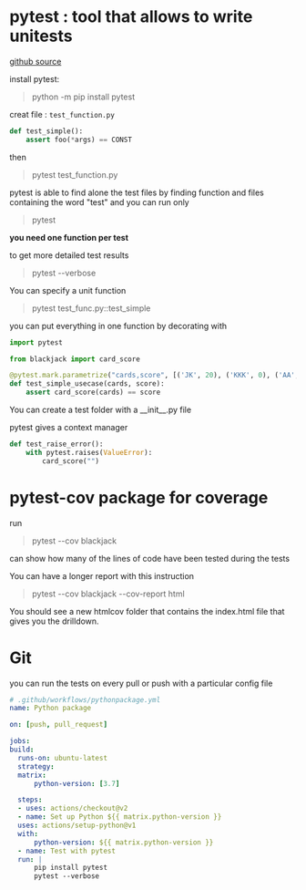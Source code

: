 # pytest : tool that allows to write **unitests**

[github source](https://github.com/koaning/blackjack/)

install pytest:
> python -m pip install pytest

creat file : `test_function.py`
```python
def test_simple():
    assert foo(*args) == CONST
```

then
> pytest test_function.py

pytest is able to find alone the test files by finding function and files containing the word "test" and you can run only
> pytest

**you need one function per test**

to get more detailed test results
> pytest --verbose

You can specify a unit function
> pytest test_func.py::test_simple


you can put everything in one function by decorating with

```python
import pytest

from blackjack import card_score

@pytest.mark.parametrize("cards,score", [('JK', 20), ('KKK', 0), ('AA', 12), ('AK', 21)])
def test_simple_usecase(cards, score):
    assert card_score(cards) == score
```

You can create a test folder with a \_\_init__.py file

pytest gives a context manager
```python 
def test_raise_error():
    with pytest.raises(ValueError):
        card_score("")
```

# pytest-cov package for coverage

run
> pytest --cov blackjack

can show how many of the lines of code have been tested during the 
tests

You can have a longer report with this instruction
> pytest --cov blackjack --cov-report html

You should see a new htmlcov folder that contains the index.html file that gives you the drilldown.

# Git

you can run the tests on every pull or push with a particular config file

```yaml
# .github/workflows/pythonpackage.yml
name: Python package

on: [push, pull_request]

jobs:
build:
  runs-on: ubuntu-latest
  strategy:
  matrix:
      python-version: [3.7]

  steps:
  - uses: actions/checkout@v2
  - name: Set up Python ${{ matrix.python-version }}
  uses: actions/setup-python@v1
  with:
      python-version: ${{ matrix.python-version }}
  - name: Test with pytest
  run: |
      pip install pytest
      pytest --verbose
```